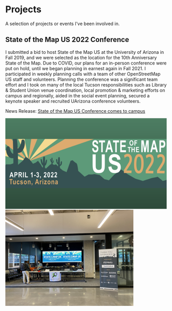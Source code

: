 # Projects
A selection of projects or events I've been involved in.

## State of the Map US 2022 Conference
I submitted a bid to host State of the Map US at the University of Arizona in Fall 2019, and we were selected as the location for the 10th Anniversary State of the Map. Due to COVID, our plans for an in-person conference were put on hold, until we began planning in earnest again in Fall 2021. I participated in weekly planning calls with a team of other OpenStreetMap US staff and volunteers. Planning the conference was a significant team effort and I took on many of the local Tucson responsibilities such as Library & Student Union venue coordination, local promotion & marketing efforts on campus and regionally, aided in the social event planning, secured a keynote speaker and recruited UArizona conference volunteers. 

News Release: [State of the Map US Conference comes to campus](https://new.library.arizona.edu/news/state-map-us-conference-comes-campus)

![image info](https://github.com/kcarini/kcarini.github.io/blob/main/assets/img/state-of-map-us-conference.png)   <img src="https://github.com/kcarini/kcarini.github.io/blob/main/assets/img/sotmus_catalyst.jpeg" alt="isolated" width="400"/>
